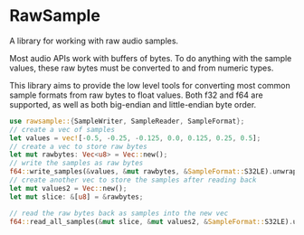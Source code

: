 # RawSample

A library for working with raw audio samples.

Most audio APIs work with buffers of bytes. 
To do anything with the sample values, these raw bytes must be converted to and from numeric types.

This library aims to provide the low level tools for converting most common sample formats from raw bytes to float values. 
Both f32 and f64 are supported, as well as both big-endian and little-endian byte order.

```rust
use rawsample::{SampleWriter, SampleReader, SampleFormat};
// create a vec of samples
let values = vec![-0.5, -0.25, -0.125, 0.0, 0.125, 0.25, 0.5];
// create a vec to store raw bytes
let mut rawbytes: Vec<u8> = Vec::new();
// write the samples as raw bytes
f64::write_samples(&values, &mut rawbytes, &SampleFormat::S32LE).unwrap();
// create another vec to store the samples after reading back 
let mut values2 = Vec::new();
let mut slice: &[u8] = &rawbytes;

// read the raw bytes back as samples into the new vec 
f64::read_all_samples(&mut slice, &mut values2, &SampleFormat::S32LE).unwrap();
```
